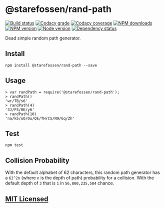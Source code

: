 # @starefossen/rand-path

[![Build status](https://img.shields.io/wercker/ci/55dc258586a50fca220ae773.svg "Build status")](https://app.wercker.com/project/bykey/2df0989284b71b22b33a3bd0555f445a)
[![Codacy grade](https://img.shields.io/codacy/grade/91016e0b22484cde9ef27e1219cf7850.svg "Codacy grade")](https://www.codacy.com/app/starefossen/node-rand-path)
[![Codacy coverage](https://img.shields.io/codacy/coverage/91016e0b22484cde9ef27e1219cf7850.svg "Codacy coverage")](https://www.codacy.com/app/starefossen/node-rand-path)
[![NPM downloads](https://img.shields.io/npm/dm/@starefossen/rand-path.svg "NPM downloads")](https://www.npmjs.com/package/@starefossen/rand-path)
[![NPM version](https://img.shields.io/npm/v/@starefossen/rand-path.svg "NPM version")](https://www.npmjs.com/package/@starefossen/rand-path)
[![Node version](https://img.shields.io/node/v/@starefossen/rand-path.svg "Node version")](https://www.npmjs.com/package/@starefossen/rand-path)
[![Dependency status](https://img.shields.io/david/Starefossen/node-rand-path.svg "Dependency status")](https://david-dm.org/Starefossen/node-rand-path)

Dead simple random path generator.

## Install

```
npm install @starefossen/rand-path --save
```

## Usage

```
> var randPath = require('@starefossen/rand-path');
> randPath()
'wr/TB/s6'
> randPath(4)
'3J/P3/8K/y6'
> randPath(10)
'na/k5/uO/Ou/QE/TH/CS/N9/Gq/Zh'
```

## Test

```
npm test
```

## Collision Probability

With the default alphabet of 62 characters, this random path generator has a
`62^2n` (where `n` is the depth of path) probability for a collision. With the
default depth of `3` that is `1` in `56,800,235,584` chance.

## [MIT Licensed](https://github.com/Starefossen/node-rand-path/blob/master/LICENSE)
